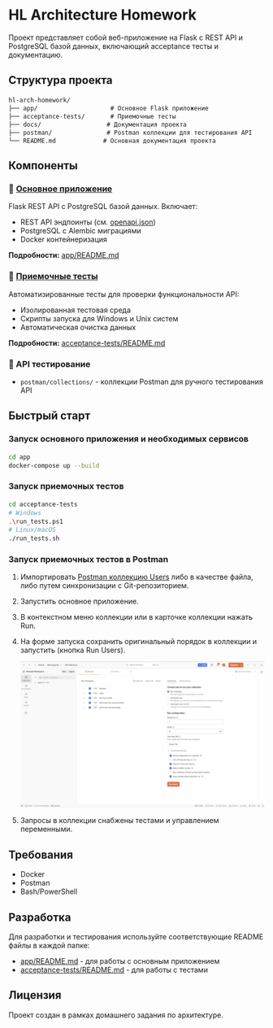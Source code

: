 # HL Architecture Homework

Проект представляет собой веб-приложение на Flask с REST API и PostgreSQL базой данных, включающий acceptance тесты и документацию.

## Структура проекта

```
hl-arch-homework/
├── app/                    # Основное Flask приложение
├── acceptance-tests/       # Приемочные тесты
├── docs/                  # Документация проекта
├── postman/               # Postman коллекции для тестирования API
└── README.md             # Основная документация проекта
```

## Компоненты

### 🚀 [Основное приложение](app/README.md)
Flask REST API с PostgreSQL базой данных. Включает:
- REST API эндпоинты (см. [openapi.json](app/infra/rest/spec/openapi.json))
- PostgreSQL с Alembic миграциями
- Docker контейнеризация

**Подробности:** [app/README.md](app/README.md)

### 🧪 [Приемочные тесты](acceptance-tests/README.md)
Автоматизированные тесты для проверки функциональности API:
- Изолированная тестовая среда
- Скрипты запуска для Windows и Unix систем
- Автоматическая очистка данных

**Подробности:** [acceptance-tests/README.md](acceptance-tests/README.md)

### 🧪 API тестирование
- `postman/collections/` - коллекции Postman для ручного тестирования API

## Быстрый старт

### Запуск основного приложения и необходимых сервисов
```bash
cd app
docker-compose up --build
```

### Запуск приемочных тестов
```bash
cd acceptance-tests
# Windows
.\run_tests.ps1
# Linux/macOS
./run_tests.sh
```

### Запуск приемочных тестов в Postman

1. Импортировать [Postman коллекцию Users](postman/collections/2627899-bc4e17db-742c-4420-810b-495f8782c9b6.json) либо в качестве файла, либо путем синхронизации с Git-репозиторием.
1. Запустить основное приложение.
1. В контекстном меню коллекции или в карточке коллекции нажать Run.
1. На форме запуска сохранить оригинальный порядок в коллекции и запустить (кнопка Run Users).

    ![Параметры запуска и порядок запросов](docs/images/postman-run-collection.png "Параметры запуска и порядок запросов")
1. Запросы в коллекции снабжены тестами и управлением переменными.

## Требования

- Docker
- Postman
- Bash/PowerShell

## Разработка

Для разработки и тестирования используйте соответствующие README файлы в каждой папке:
- [app/README.md](app/README.md) - для работы с основным приложением
- [acceptance-tests/README.md](acceptance-tests/README.md) - для работы с тестами

## Лицензия

Проект создан в рамках домашнего задания по архитектуре.
